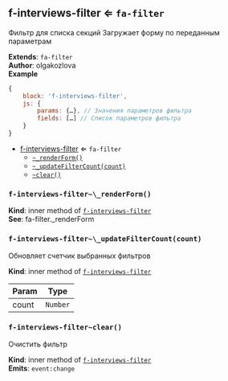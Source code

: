 <a name="module_f-interviews-filter"></a>

## f-interviews-filter ⇐ <code>fa-filter</code>
Фильтр для списка секций
Загружает форму по переданным параметрам

**Extends**: <code>fa-filter</code>  
**Author**: olgakozlova  
**Example**  
```js
{
    block: 'f-interviews-filter',
    js: {
        params: {…}, // Значения параметров фильтра
        fields: […] // Список параметров фильтра
    }
}
```

* [f-interviews-filter](#module_f-interviews-filter) ⇐ <code>fa-filter</code>
    * [`~_renderForm()`](#module_f-interviews-filter.._renderForm)
    * [`~_updateFilterCount(count)`](#module_f-interviews-filter.._updateFilterCount)
    * [`~clear()`](#module_f-interviews-filter..clear)

<a name="module_f-interviews-filter.._renderForm"></a>

### `f-interviews-filter~\_renderForm()`
**Kind**: inner method of [<code>f-interviews-filter</code>](#module_f-interviews-filter)  
**See**: fa-filter._renderForm  
<a name="module_f-interviews-filter.._updateFilterCount"></a>

### `f-interviews-filter~\_updateFilterCount(count)`
Обновляет счетчик выбранных фильтров

**Kind**: inner method of [<code>f-interviews-filter</code>](#module_f-interviews-filter)  

| Param | Type |
| --- | --- |
| count | <code>Number</code> | 

<a name="module_f-interviews-filter..clear"></a>

### `f-interviews-filter~clear()`
Очистить фильтр

**Kind**: inner method of [<code>f-interviews-filter</code>](#module_f-interviews-filter)  
**Emits**: <code>event:change</code>  
